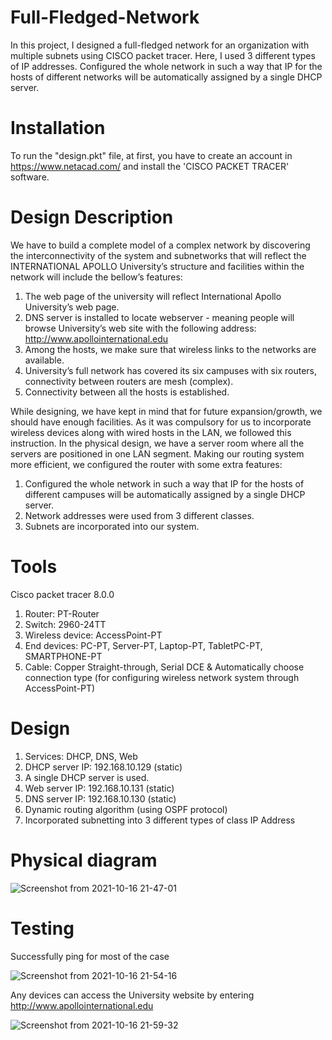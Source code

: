 # Full-Fledged-Network
In this project, I designed a full-fledged network for an organization with multiple subnets using CISCO packet tracer. Here, I used 3 different types of IP addresses. Configured the whole network in such a way that IP for the hosts of different networks will be automatically assigned by a single DHCP server.

# Installation 
To run the "design.pkt" file, at first, you have to create an account in https://www.netacad.com/ and install the 'CISCO PACKET TRACER' software.

# Design Description
We have to build a complete model of a complex network by discovering the interconnectivity of the system and subnetworks that will reflect the INTERNATIONAL APOLLO University’s structure and facilities within the network will include the bellow’s features:
1. The web page of the university will reflect International Apollo University’s web page.
2. DNS server is installed to locate webserver - meaning people will browse University’s web site with the following address: http://www.apollointernational.edu
3. Among the hosts, we make sure that wireless links to the networks are available.
4. University’s full network has covered its six campuses with six routers, connectivity between routers are mesh (complex).
5. Connectivity between all the hosts is established.

While designing, we have kept in mind that for future expansion/growth, we should have enough facilities. As it was compulsory for us to incorporate wireless devices along with wired hosts in the LAN, we followed this instruction. In the physical design, we have a server room where all the servers are positioned in one LAN segment. Making our routing system more efficient, we configured the router with some extra features:
1. Configured the whole network in such a way that IP for the hosts of different campuses will be automatically assigned by a single DHCP server.
2. Network addresses were used from 3 different classes.
3. Subnets are incorporated into our system.

# Tools
Cisco packet tracer 8.0.0
1. Router: PT-Router
2. Switch: 2960-24TT
3. Wireless device: AccessPoint-PT
4. End devices: PC-PT, Server-PT, Laptop-PT, TabletPC-PT, SMARTPHONE-PT
5. Cable: Copper Straight-through, Serial DCE & Automatically choose connection type (for configuring wireless network system through AccessPoint-PT)

# Design
1. Services: DHCP, DNS, Web
2. DHCP server IP: 192.168.10.129 (static)
3. A single DHCP server is used.
4. Web server IP: 192.168.10.131 (static)
5. DNS server IP: 192.168.10.130 (static)
6. Dynamic routing algorithm (using OSPF protocol)
7. Incorporated subnetting into 3 different types of class IP Address

# Physical diagram
![Screenshot from 2021-10-16 21-47-01](https://user-images.githubusercontent.com/43060004/137594227-53fe1e81-0b7c-4840-8e0e-f579a1eecff6.png)

# Testing
Successfully ping for most of the case

![Screenshot from 2021-10-16 21-54-16](https://user-images.githubusercontent.com/43060004/137594229-46d40c62-77c8-46e2-acb2-3b3ac6ebcf6c.png)

Any devices can access the University website by entering http://www.apollointernational.edu

![Screenshot from 2021-10-16 21-59-32](https://user-images.githubusercontent.com/43060004/137594230-faabf6d1-c885-43d0-89e7-90b69b5e03e8.png)

